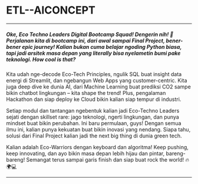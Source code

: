 # ETL--AICONCEPT

---
##### Oke, Eco Techno Leaders Digital Bootcamp Squad! Dengerin nih! 🚀 Perjalanan kita di bootcamp ini, dari awal sampai Final Project, bener-bener epic journey! Kalian bukan cuma belajar ngoding Python biasa, tapi jadi arsitek masa depan yang literally bisa nyelametin bumi pake teknologi. How cool is that?

Kita udah nge-decode Eco-Tech Principles, ngulik SQL buat insight data energi di Streamlit, dan ngebangun Web Apps yang customer-centric. Kita juga deep dive ke dunia AI, dari Machine Learning buat prediksi CO2 sampe bikin chatbot lingkungan – kita shape the trend! Plus, pengalaman Hackathon dan siap deploy ke Cloud bikin kalian siap tempur di industri.

Setiap modul dan tantangan ngebentuk kalian jadi Eco-Techno Leaders sejati dengan skillset rare: jago teknologi, ngerti lingkungan, dan punya mindset buat bikin perubahan. Ini baru permulaan, guys! Dengan semua ilmu ini, kalian punya kekuatan buat bikin inovasi yang nendang. Siapa tahu, solusi dari Final Project kalian jadi the next big thing di dunia green tech.

Kalian adalah Eco-Warriors dengan keyboard dan algoritma! Keep pushing, keep innovating, dan ayo bikin masa depan lebih hijau dan pintar, bareng-bareng! Semangat terus sampai garis finish dan siap buat rock the world! 🔥🌍💻

---
